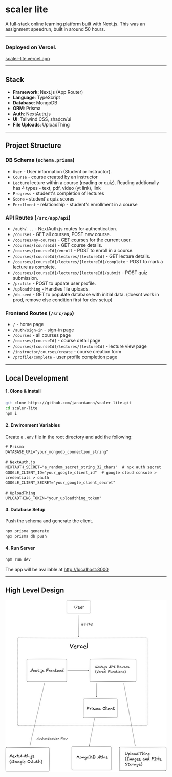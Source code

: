 # scaler lite

A full-stack online learning platform built with Next.js. This was an assignment speedrun, built in around 50 hours.

----- 
### Deployed on Vercel. 

[scaler-lite.vercel.app](https://scaler-lite.vercel.app)

-----

## Stack

  - **Framework**: Next.js (App Router)
  - **Language**: TypeScript
  - **Database**: MongoDB
  - **ORM**: Prisma
  - **Auth**: NextAuth.js
  - **UI**: Tailwind CSS, shadcn/ui
  - **File Uploads**: UploadThing

-----


## Project Structure

### DB Schema (`schema.prisma`)

  * `User` - User information (Student or Instructor).
  * `Course` - course created by an instructor
  * `Lecture` lecture within a course (reading or quiz). Reading addtionally has 4 types - text, pdf, video (yt link), link
  * `Progress` - student's completion of lectures
  * `Score` - student's quiz scores
  * `Enrollment` - relationship - student's enrollment in a course
  
  

### API Routes (`/src/app/api`)

  * `/auth/...` - NextAuth.js routes for authentication.
  * `/courses` - GET all courses, POST new course.
  * `/courses/my-courses` - GET courses for the current user.
  * `/courses/[courseId]` - GET course details.
  * `/courses/[courseId]/enroll` - POST to enroll in a course.
  * `/courses/[courseId]/lectures/[lectureId]` - GET lecture details.
  * `/courses/[courseId]/lectures/[lectureId]/complete` - POST to mark a lecture as complete.
  * `/courses/[courseId]/lectures/[lectureId]/submit` - POST quiz submission.
  * `/profile` - POST to update user profile.
  * `/uploadthing` - Handles file uploads.
  * `/db-seed` - GET to populate database with initial data. (doesnt work in prod, remove else condition first for dev setup)

### Frontend Routes (`/src/app`)

  * `/` - home page
  * `/auth/sign-in` - sign-in page
  * `/courses` - all courses page
  * `/courses/[courseId]` - course detail page
  * `/courses/[courseId]/lectures/[lectureId]` - lecture view page
  * `/instructor/courses/create` - course creation form
  * `/profile/complete` - user profile completion page

-----

## Local Development

#### 1\. Clone & Install

```bash
git clone https://github.com/janardannn/scaler-lite.git
cd scaler-lite
npm i
```

#### 2\. Environment Variables

Create a `.env` file in the root directory and add the following:

```env
# Prisma
DATABASE_URL="your_mongodb_connection_string"

# NextAuth.js
NEXTAUTH_SECRET="a_random_secret_string_32_chars"  # npx auth secret
GOOGLE_CLIENT_ID="your_google_client_id"  # google cloud console > credentials > oauth
GOOGLE_CLIENT_SECRET="your_google_client_secret"

# UploadThing
UPLOADTHING_TOKEN="your_uploadthing_token"
```

#### 3\. Database Setup

Push the schema and generate the client.

```bash
npx prisma generate
npx prisma db push
```

#### 4\. Run Server

```bash
npm run dev
```

The app will be available at [http://localhost:3000](http://localhost:3000)

-----

## High Level Design

![scaler-lite-HLD](public/scaler-lite-HLD.jpg)
